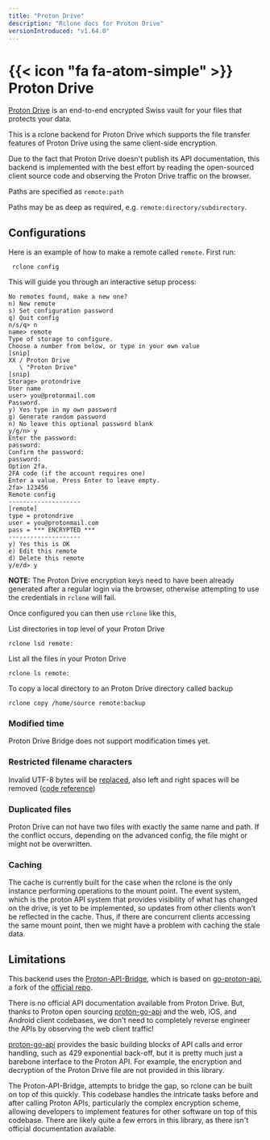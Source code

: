 ```yaml
---
title: "Proton Drive"
description: "Rclone docs for Proton Drive"
versionIntroduced: "v1.64.0"
---
```


# {{< icon "fa fa-atom-simple" >}} Proton Drive

[Proton Drive](https://proton.me/drive) is an end-to-end encrypted Swiss vault
 for your files that protects your data.

This is a rclone backend for Proton Drive which supports the file transfer
features of Proton Drive using the same client-side encryption.

Due to the fact that Proton Drive doesn't publish its API documentation, this 
backend is implemented with the best effort by reading the open-sourced client 
source code and observing the Proton Drive traffic on the browser.

Paths are specified as `remote:path`

Paths may be as deep as required, e.g. `remote:directory/subdirectory`.

## Configurations

Here is an example of how to make a remote called `remote`.  First run:

     rclone config

This will guide you through an interactive setup process:

```
No remotes found, make a new one?
n) New remote
s) Set configuration password
q) Quit config
n/s/q> n
name> remote
Type of storage to configure.
Choose a number from below, or type in your own value
[snip]
XX / Proton Drive
   \ "Proton Drive"
[snip]
Storage> protondrive
User name
user> you@protonmail.com
Password.
y) Yes type in my own password
g) Generate random password
n) No leave this optional password blank
y/g/n> y
Enter the password:
password:
Confirm the password:
password:
Option 2fa.
2FA code (if the account requires one)
Enter a value. Press Enter to leave empty.
2fa> 123456
Remote config
--------------------
[remote]
type = protondrive
user = you@protonmail.com
pass = *** ENCRYPTED ***
--------------------
y) Yes this is OK
e) Edit this remote
d) Delete this remote
y/e/d> y
```

**NOTE:** The Proton Drive encryption keys need to have been already generated 
after a regular login via the browser, otherwise attempting to use the 
credentials in `rclone` will fail.

Once configured you can then use `rclone` like this,

List directories in top level of your Proton Drive

    rclone lsd remote:

List all the files in your Proton Drive

    rclone ls remote:

To copy a local directory to an Proton Drive directory called backup

    rclone copy /home/source remote:backup

### Modified time

Proton Drive Bridge does not support modification times yet.

### Restricted filename characters

Invalid UTF-8 bytes will be [replaced](/overview/#invalid-utf8), also left and 
right spaces will be removed ([code reference](https://github.com/ProtonMail/WebClients/blob/b4eba99d241af4fdae06ff7138bd651a40ef5d3c/applications/drive/src/app/store/_links/validation.ts#L51))

### Duplicated files

Proton Drive can not have two files with exactly the same name and path. If the 
conflict occurs, depending on the advanced config, the file might or might not 
be overwritten.

### Caching

The cache is currently built for the case when the rclone is the only instance 
performing operations to the mount point. The event system, which is the proton
API system that provides visibility of what has changed on the drive, is yet 
to be implemented, so updates from other clients won’t be reflected in the 
cache. Thus, if there are concurrent clients accessing the same mount point, 
then we might have a problem with caching the stale data.

## Limitations

This backend uses the 
[Proton-API-Bridge](https://github.com/henrybear327/Proton-API-Bridge), which 
is based on [go-proton-api](https://github.com/henrybear327/go-proton-api), a 
fork of the [official repo](https://github.com/ProtonMail/go-proton-api).

There is no official API documentation available from Proton Drive. But, thanks 
to Proton open sourcing [proton-go-api](https://github.com/ProtonMail/go-proton-api) 
and the web, iOS, and Android client codebases, we don't need to completely 
reverse engineer the APIs by observing the web client traffic! 

[proton-go-api](https://github.com/ProtonMail/go-proton-api) provides the basic 
building blocks of API calls and error handling, such as 429 exponential 
back-off, but it is pretty much just a barebone interface to the Proton API. 
For example, the encryption and decryption of the Proton Drive file are not 
provided in this library. 

The Proton-API-Bridge, attempts to bridge the gap, so rclone can be built on 
top of this quickly. This codebase handles the intricate tasks before and after 
calling Proton APIs, particularly the complex encryption scheme, allowing 
developers to implement features for other software on top of this codebase. 
There are likely quite a few errors in this library, as there isn't official 
documentation available. 